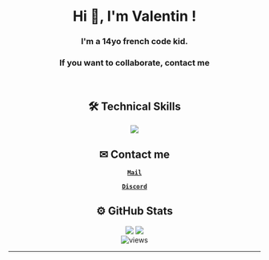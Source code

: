 <div align="center">
<h1>Hi 👋, I'm Valentin !</h1>

<h3>I'm a 14yo french code kid.</h3>
<h3>If you want to collaborate, contact me</h3>
<br>

<!-- Skills Bages -->
<h2>🛠 Technical Skills</h2>

![](https://skillicons.dev/icons?i=github,python,markdown,vscode&theme=dark&perline=10)

<!-- Contacts -->
<h2>✉  Contact me</h2>

[**`Mail`**](mailto:valentinlelievre2008@gmail.com)

[**`Discord`**](https://discord.com/users/768049100238225418)

<h2>⚙️ GitHub Stats</h2>
<!-- Followers & Stars Bages -->

![](https://custom-icon-badges.herokuapp.com/github/followers/ValentinLvrr?color=52be80&labelColor=27ae60&style=for-the-badge&logo=person-add&label=Followers&logoColor=white)
![](https://custom-icon-badges.herokuapp.com/github/stars/ValentinLvrr?color=f7dc6f&labelColor=d4ac0d&style=for-the-badge&logo=person-add&label=Stars&logoColor=white)
<br>
![views](https://komarev.com/ghpvc/?username=ValentinLvrr&amp;color=blue&amp;style=for-the-badge)
</div>
<hr>